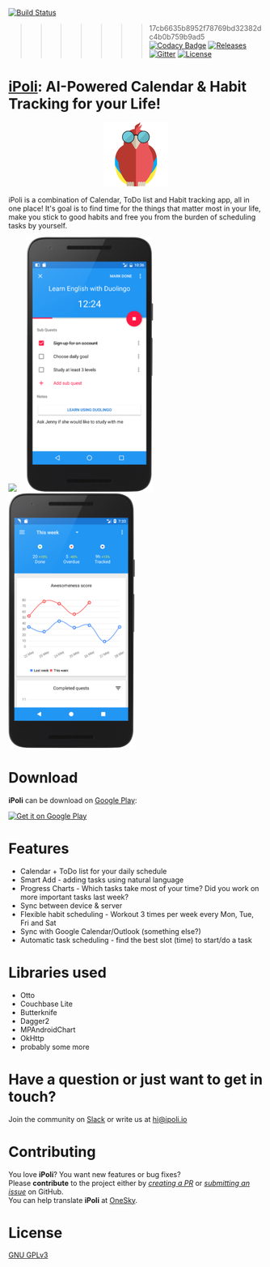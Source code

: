 [![Build Status](https://img.shields.io/circleci/project/github/iPoli/iPoli-android/kotlin.svg?style=flat-square)](https://circleci.com/gh/iPoli/iPoli-android)
>>>>>>> 17cb6635b8952f78769bd32382dc4b0b759b9ad5
[![Codacy Badge](https://img.shields.io/codacy/grade/5cad37c9a6e6415eb5fee3578bc6706d.svg?style=flat-square)](https://www.codacy.com/app/iPoli/iPoli-android?utm_source=github.com&amp;utm_medium=referral&amp;utm_content=iPoli/iPoli-android&amp;utm_campaign=Badge_Grade)
[![Releases](https://img.shields.io/github/release/iPoli/iPoli-android.svg?style=flat-square)](https://github.com/iPoli/iPoli-android/releases/latest)
[![Gitter](https://img.shields.io/gitter/room/iPoli/Awesomeness.svg?style=flat-square)](https://gitter.im/iPoli/Awesomeness)
[![License](https://img.shields.io/github/license/iPoli/iPoli-android.svg?style=flat-square)](https://github.com/iPoli/iPoli-android/blob/master/LICENSE.md)

# [iPoli](http://bit.ly/ipoli-android): AI-Powered Calendar & Habit Tracking for your Life!

<p align="center"><img src="./.github/icon.png" width="128px"/></p>

iPoli is a combination of Calendar, ToDo list and Habit tracking app, all in one place! It's goal is to find time for the things that matter most in your life, make you stick to good habits and free you from the burden of scheduling tasks by yourself.

<img src="./.github/screens/calendar.png" width="250px"/> &nbsp;&nbsp;&nbsp;
<img src="./.github/screens/quest.png" width="250px"/> &nbsp;&nbsp;&nbsp;
<img src="./.github/screens/growth.png" width="250px"/> &nbsp;&nbsp;&nbsp;

# Download

**iPoli** can be download on [Google Play](http://bit.ly/ipoli-android):

<a href="http://bit.ly/ipoli-android"><img alt="Get it on Google Play" src="https://play.google.com/intl/en_us/badges/images/generic/en-play-badge.png" height="80"/></a>

# Features

* Calendar + ToDo list for your daily schedule
* Smart Add - adding tasks using natural language
* Progress Charts - Which tasks take most of your time? Did you work on more important tasks last week?
* Sync between device & server
* Flexible habit scheduling - Workout 3 times per week every Mon, Tue, Fri and Sat
* Sync with Google Calendar/Outlook (something else?)
* Automatic task scheduling - find the best slot (time) to start/do a task

# Libraries used

* Otto
* Couchbase Lite
* Butterknife
* Dagger2
* MPAndroidChart
* OkHttp
* probably some more

# Have a question or just want to get in touch?

Join the community on [Slack](https://slofile.com/slack/productivityhackers) or write us at [hi@ipoli.io](mailto:hi@ipoli.io)

# Contributing

You love **iPoli**? You want new features or bug fixes?  
Please **contribute** to the  project either by [_creating a PR_](https://github.com/iPoli/iPoli-android/compare) or [_submitting an issue_](https://github.com/iPoli/iPoli-android/issues/new) on GitHub.  
You can help translate **iPoli** at [OneSky](https://ossiudx.oneskyapp.com/collaboration/project?id=110776).

# License

[GNU GPLv3](https://github.com/iPoli/iPoli-android/blob/master/LICENSE.md)
